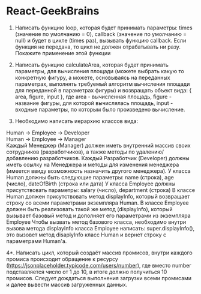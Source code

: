 # React-GeekBrains

1. Написать функцию loop, которая будет принимать параметры: times (значение по умолчанию = 0), callback (значение по умолчанию = null) и будет в цикле (times раз), вызывать функцию callback. Если функция не передана, то цикл не должен отрабатывать ни разу. Покажите применение этой функции

2. Написать функцию calculateArea, которая будет принимать параметры, для вычисления площади (можете выбрать какую то конкретную фигуру, а можете, основываясь на переданных параметрах, выполнять требуемый алгоритм вычисления площади для переданной в параметрах фигуры) и возвращать объект вида: { area, figure, input }, где area - вычисленная площадь, figure - название фигуры, для которой вычислялась площадь, input - входные параметры, по которым было произведено вычисление.

3. Необходимо написать иерархию классов вида:

Human -> Employee -> Developer<br>
Human -> Employee -> Manager<br>
Каждый Менеджер (Manager) должен иметь внутренний массив своих сотрудников (разработчиков), а также методы по удалению/добавлению разработчиков.
Каждый Разработчик (Developer) должны иметь ссылку на Менеджера и методы для изменения менеджера (имеется ввиду возможность назначить другого менеджера).
У класса Human должны быть следующие параметры: name (строка), age (число), dateOfBirth (строка или дата)
У класса Employee должны присутствовать параметры: salary (число), department (строка)
В классе Human должен присутствовать метод displayInfo, который возвращает строку со всеми параметрами экземпляра Human.
В классе Employee должен быть реализовать такой же метод (displayInfo), который вызывает базовый метод и дополняет его параметрами из экземпляра Employee
Чтобы вызвать метод базового класса, необходимо внутри вызова метода displayInfo класса Employee написать: super.displayInfo(), это вызовет метод disaplyInfo класс Human и вернет строку с параметрами Human'a.

4*. Написать цикл, который создаёт массив промисов, внутри каждого промиса происходит обращение к ресурсу (https://jsonplaceholder.typicode.com/users/number), где вместо number подставляется число от 1 до 10, в итоге должно получиться 10 промисов. Следует дождаться выполнения загрузки всеми промисами и далее вывести массив загруженных данных.
